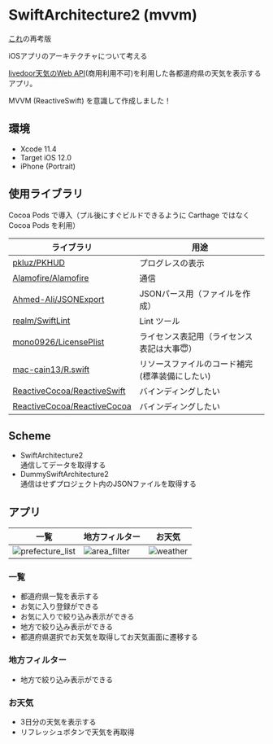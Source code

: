 # SwiftArchitecture2 (mvvm)
[これ](https://github.com/adventam10/SwiftArchitecture)の再考版

iOSアプリのアーキテクチャについて考える

[livedoor天気のWeb API](http://weather.livedoor.com/weather_hacks/webservice)(商用利用不可)を利用した各都道府県の天気を表示するアプリ。

MVVM (ReactiveSwift) を意識して作成しました！

## 環境
* Xcode 11.4
* Target iOS 12.0
* iPhone (Portrait)

## 使用ライブラリ
Cocoa Pods で導入（プル後にすぐビルドできるように Carthage ではなく Cocoa Pods を利用）

| ライブラリ | 用途 |
| --- | --- |
| [pkluz/PKHUD](https://github.com/pkluz/PKHUD) | プログレスの表示 |
| [Alamofire/Alamofire](https://github.com/Alamofire/Alamofire) | 通信 |
| [Ahmed-Ali/JSONExport](https://github.com/Ahmed-Ali/JSONExport) | JSONパース用（ファイルを作成） |
| [realm/SwiftLint](https://github.com/realm/SwiftLint) | Lint ツール |
| [mono0926/LicensePlist](https://github.com/mono0926/LicensePlist) | ライセンス表記用（ライセンス表記は大事😇） |
| [mac-cain13/R.swift](https://github.com/mac-cain13/R.swift) | リソースファイルのコード補完 (標準装備にしたい) |
| [ReactiveCocoa/ReactiveSwift](https://github.com/ReactiveCocoa/ReactiveSwift) | バインディングしたい |
| [ReactiveCocoa/ReactiveCocoa](https://github.com/ReactiveCocoa/ReactiveCocoa) | バインディングしたい |

## Scheme
* SwiftArchitecture2  
通信してデータを取得する
* DummySwiftArchitecture2  
通信はせずプロジェクト内のJSONファイルを取得する

## アプリ
| 一覧 | 地方フィルター | お天気 |
| --- | --- | --- |
| ![prefecture_list](https://user-images.githubusercontent.com/34936885/78892673-c1086700-7aa4-11ea-94d9-930932220219.png) | ![area_filter](https://user-images.githubusercontent.com/34936885/78892763-eb5a2480-7aa4-11ea-9208-679b9a7afeed.png) | ![weather](https://user-images.githubusercontent.com/34936885/78892837-09c02000-7aa5-11ea-922a-cb4e31e0164e.png) |

### 一覧
* 都道府県一覧を表示する
* お気に入り登録ができる
* お気に入りで絞り込み表示ができる
* 地方で絞り込み表示ができる
* 都道府県選択でお天気を取得してお天気画面に遷移する

### 地方フィルター
* 地方で絞り込み表示ができる

### お天気
* 3日分の天気を表示する
* リフレッシュボタンで天気を再取得
